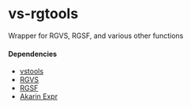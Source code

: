 # vs-rgtools

Wrapper for RGVS, RGSF, and various other functions

#### Dependencies

- [vstools](https://github.com/Jaded-Encoding-Thaumaturgy/vs-tools/)
- [RGVS](https://github.com/vapoursynth/vs-removegrain)
- [RGSF](https://github.com/IFeelBloated/RGSF)
- [Akarin Expr](https://github.com/AkarinVS/vapoursynth-plugin)
